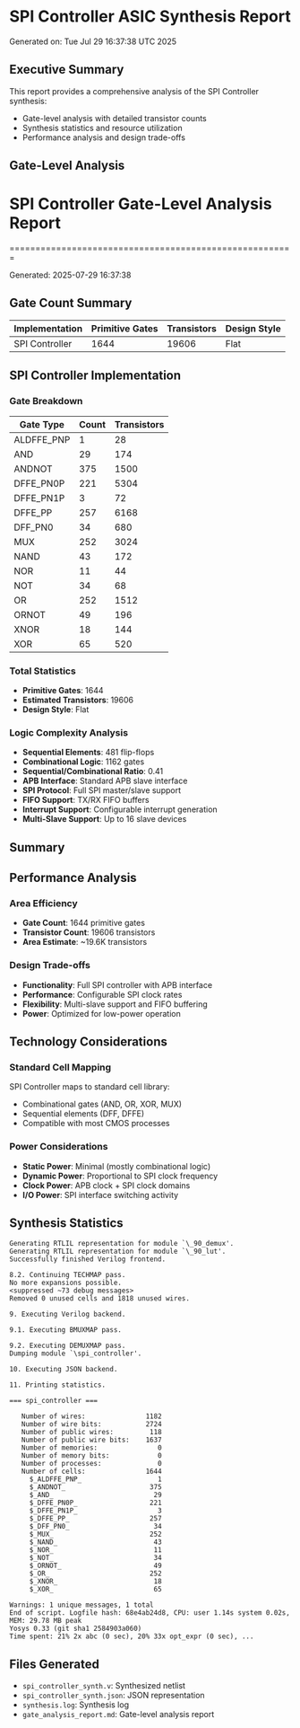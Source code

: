 # SPI Controller ASIC Synthesis Report

Generated on: Tue Jul 29 16:37:38 UTC 2025

## Executive Summary

This report provides a comprehensive analysis of the SPI Controller synthesis:
- Gate-level analysis with detailed transistor counts
- Synthesis statistics and resource utilization
- Performance analysis and design trade-offs

## Gate-Level Analysis

# SPI Controller Gate-Level Analysis Report
=======================================================

Generated: 2025-07-29 16:37:38

## Gate Count Summary

| Implementation | Primitive Gates | Transistors | Design Style |
|----------------|-----------------|-------------|--------------|
| SPI Controller | 1644 | 19606 | Flat |

## SPI Controller Implementation

### Gate Breakdown

| Gate Type | Count | Transistors |
|-----------|-------|-------------|
| ALDFFE_PNP | 1 | 28 |
| AND | 29 | 174 |
| ANDNOT | 375 | 1500 |
| DFFE_PN0P | 221 | 5304 |
| DFFE_PN1P | 3 | 72 |
| DFFE_PP | 257 | 6168 |
| DFF_PN0 | 34 | 680 |
| MUX | 252 | 3024 |
| NAND | 43 | 172 |
| NOR | 11 | 44 |
| NOT | 34 | 68 |
| OR | 252 | 1512 |
| ORNOT | 49 | 196 |
| XNOR | 18 | 144 |
| XOR | 65 | 520 |

### Total Statistics

- **Primitive Gates**: 1644
- **Estimated Transistors**: 19606
- **Design Style**: Flat

### Logic Complexity Analysis

- **Sequential Elements**: 481 flip-flops
- **Combinational Logic**: 1162 gates
- **Sequential/Combinational Ratio**: 0.41
- **APB Interface**: Standard APB slave interface
- **SPI Protocol**: Full SPI master/slave support
- **FIFO Support**: TX/RX FIFO buffers
- **Interrupt Support**: Configurable interrupt generation
- **Multi-Slave Support**: Up to 16 slave devices

## Summary

## Performance Analysis

### Area Efficiency

- **Gate Count**: 1644 primitive gates
- **Transistor Count**: 19606 transistors
- **Area Estimate**: ~19.6K transistors

### Design Trade-offs

- **Functionality**: Full SPI controller with APB interface
- **Performance**: Configurable SPI clock rates
- **Flexibility**: Multi-slave support and FIFO buffering
- **Power**: Optimized for low-power operation

## Technology Considerations

### Standard Cell Mapping

SPI Controller maps to standard cell library:
- Combinational gates (AND, OR, XOR, MUX)
- Sequential elements (DFF, DFFE)
- Compatible with most CMOS processes

### Power Considerations

- **Static Power**: Minimal (mostly combinational logic)
- **Dynamic Power**: Proportional to SPI clock frequency
- **Clock Power**: APB clock + SPI clock domains
- **I/O Power**: SPI interface switching activity

## Synthesis Statistics

```
Generating RTLIL representation for module `\_90_demux'.
Generating RTLIL representation for module `\_90_lut'.
Successfully finished Verilog frontend.

8.2. Continuing TECHMAP pass.
No more expansions possible.
<suppressed ~73 debug messages>
Removed 0 unused cells and 1818 unused wires.

9. Executing Verilog backend.

9.1. Executing BMUXMAP pass.

9.2. Executing DEMUXMAP pass.
Dumping module `\spi_controller'.

10. Executing JSON backend.

11. Printing statistics.

=== spi_controller ===

   Number of wires:               1182
   Number of wire bits:           2724
   Number of public wires:         118
   Number of public wire bits:    1637
   Number of memories:               0
   Number of memory bits:            0
   Number of processes:              0
   Number of cells:               1644
     $_ALDFFE_PNP_                   1
     $_ANDNOT_                     375
     $_AND_                         29
     $_DFFE_PN0P_                  221
     $_DFFE_PN1P_                    3
     $_DFFE_PP_                    257
     $_DFF_PN0_                     34
     $_MUX_                        252
     $_NAND_                        43
     $_NOR_                         11
     $_NOT_                         34
     $_ORNOT_                       49
     $_OR_                         252
     $_XNOR_                        18
     $_XOR_                         65

Warnings: 1 unique messages, 1 total
End of script. Logfile hash: 68e4ab24d8, CPU: user 1.14s system 0.02s, MEM: 29.78 MB peak
Yosys 0.33 (git sha1 2584903a060)
Time spent: 21% 2x abc (0 sec), 20% 33x opt_expr (0 sec), ...
```

## Files Generated

- `spi_controller_synth.v`: Synthesized netlist
- `spi_controller_synth.json`: JSON representation
- `synthesis.log`: Synthesis log
- `gate_analysis_report.md`: Gate-level analysis report
